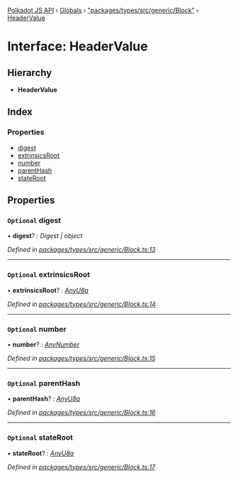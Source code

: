 [Polkadot JS API](../README.md) › [Globals](../globals.md) › ["packages/types/src/generic/Block"](../modules/_packages_types_src_generic_block_.md) › [HeaderValue](_packages_types_src_generic_block_.headervalue.md)

# Interface: HeaderValue

## Hierarchy

* **HeaderValue**

## Index

### Properties

* [digest](_packages_types_src_generic_block_.headervalue.md#optional-digest)
* [extrinsicsRoot](_packages_types_src_generic_block_.headervalue.md#optional-extrinsicsroot)
* [number](_packages_types_src_generic_block_.headervalue.md#optional-number)
* [parentHash](_packages_types_src_generic_block_.headervalue.md#optional-parenthash)
* [stateRoot](_packages_types_src_generic_block_.headervalue.md#optional-stateroot)

## Properties

### `Optional` digest

• **digest**? : *Digest | object*

*Defined in [packages/types/src/generic/Block.ts:13](https://github.com/polkadot-js/api/blob/637069d723/packages/types/src/generic/Block.ts#L13)*

___

### `Optional` extrinsicsRoot

• **extrinsicsRoot**? : *[AnyU8a](../modules/_packages_types_src_types_helpers_.md#anyu8a)*

*Defined in [packages/types/src/generic/Block.ts:14](https://github.com/polkadot-js/api/blob/637069d723/packages/types/src/generic/Block.ts#L14)*

___

### `Optional` number

• **number**? : *[AnyNumber](../modules/_packages_types_src_types_helpers_.md#anynumber)*

*Defined in [packages/types/src/generic/Block.ts:15](https://github.com/polkadot-js/api/blob/637069d723/packages/types/src/generic/Block.ts#L15)*

___

### `Optional` parentHash

• **parentHash**? : *[AnyU8a](../modules/_packages_types_src_types_helpers_.md#anyu8a)*

*Defined in [packages/types/src/generic/Block.ts:16](https://github.com/polkadot-js/api/blob/637069d723/packages/types/src/generic/Block.ts#L16)*

___

### `Optional` stateRoot

• **stateRoot**? : *[AnyU8a](../modules/_packages_types_src_types_helpers_.md#anyu8a)*

*Defined in [packages/types/src/generic/Block.ts:17](https://github.com/polkadot-js/api/blob/637069d723/packages/types/src/generic/Block.ts#L17)*
